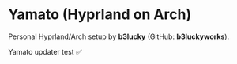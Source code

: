 # Yamato (Hyprland on Arch)
Personal Hyprland/Arch setup by **b3lucky** (GitHub: **b3luckyworks**).

Yamato updater test ✅
